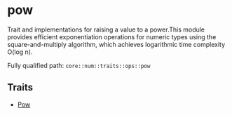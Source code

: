 # pow

Trait and implementations for raising a value to a power.This module provides efficient exponentiation operations for numeric types using the square-and-multiply algorithm, which achieves logarithmic time complexity O(log n).

Fully qualified path: `core::num::traits::ops::pow`

## Traits

- [Pow](./core-num-traits-ops-pow-Pow.md)


